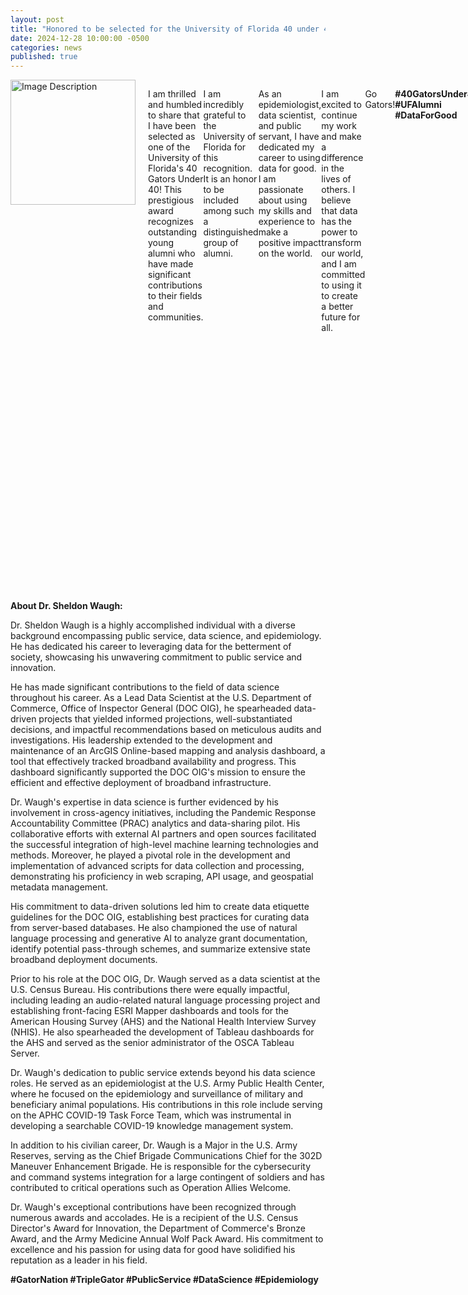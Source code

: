 ```yaml
---
layout: post
title: "Honored to be selected for the University of Florida 40 under 40!"
date: 2024-12-28 10:00:00 -0500
categories: news
published: true 
---
```

<div style="display: flex; align-items: flex-start;">
  <img src="https://waughr.us/images/4040-color-vert-RGB.png" alt="Image Description" style="width: 200px; height: auto; margin-right: 20px; float: left;"> 

  <p>
I am thrilled and humbled to share that I have been selected as one of the University of Florida's 40 Gators Under 40! This prestigious award recognizes outstanding young alumni who have made significant contributions to their fields and communities.

I am incredibly grateful to the University of Florida for this recognition. It is an honor to be included among such a distinguished group of alumni. 

As an epidemiologist, data scientist, and public servant, I have dedicated my career to using data for good. I am passionate about using my skills and experience to make a positive impact on the world.

I am excited to continue my work and make a difference in the lives of others. I believe that data has the power to transform our world, and I am committed to using it to create a better future for all.

Go Gators!

**#40GatorsUnder40 #UFAlumni #DataForGood**
  </p>
</div>

<div id="map" style="height: 400px;"></div>

<script>
  const map = L.map('map'); 

  L.tileLayer('https://{s}.tile.openstreetmap.org/{z}/{x}/{y}.png', {
    attribution: '&copy; <a href="https://www.openstreetmap.org/copyright">OpenStreetMap</a> contributors'
  }).addTo(map);

  fetch('https://www.waughr.us/images/40under40.geojson')
    .then(response => response.json())
    .then(data => {
      // Cluster the markers
      const markers = L.markerClusterGroup(); 
      const geojsonLayer = L.geoJSON(data, {
        onEachFeature: function(feature, layer) {
          if (feature.properties && feature.properties.Name) {
            layer.bindPopup("<b>" + feature.properties.Name + "</b><br>" + feature.properties.Time);
          }

          let zoomedIn = false; 

          layer.on('click', function(e) {
            if (zoomedIn) {
              map.fitBounds(geojsonLayer.getBounds()); 
            } else {
              map.setView(e.latlng, 10); 
            }
            zoomedIn = !zoomedIn; 
          });
        }
      });
      markers.addLayer(geojsonLayer); 
      map.addLayer(markers); 

      map.fitBounds(markers.getBounds()); 

      // Add an image to the top right corner
      L.Control.Watermark = L.Control.extend({
        onAdd: function(map) {
          var img = L.DomUtil.create('img');
          img.src = 'https://waughr.us/images/4040-color-vert-RGB.png'; 
          img.style.width = '50px'; 
          return img;
        },
        onRemove: function(map) {}
      });

      L.control.watermark = function(opts) {
        return new L.Control.Watermark(opts);
      }

      L.control.watermark({ position: 'topright' }).addTo(map);
    })
    .catch(error => {
      console.error('Error fetching data:', error);
    });
</script>


**About Dr. Sheldon Waugh:**

Dr. Sheldon Waugh is a highly accomplished individual with a diverse background encompassing public service, data science, and epidemiology.  He has dedicated his career to leveraging data for the betterment of society, showcasing his unwavering commitment to public service and innovation.    

He has made significant contributions to the field of data science throughout his career. As a Lead Data Scientist at the U.S. Department of Commerce, Office of Inspector General (DOC OIG), he spearheaded data-driven projects that yielded informed projections, well-substantiated decisions, and impactful recommendations based on meticulous audits and investigations.  His leadership extended to the development and maintenance of an ArcGIS Online-based mapping and analysis dashboard, a tool that effectively tracked broadband availability and progress.  This dashboard significantly supported the DOC OIG's mission to ensure the efficient and effective deployment of broadband infrastructure.    

Dr. Waugh's expertise in data science is further evidenced by his involvement in cross-agency initiatives, including the Pandemic Response Accountability Committee (PRAC) analytics and data-sharing pilot.  His collaborative efforts with external AI partners and open sources facilitated the successful integration of high-level machine learning technologies and methods.  Moreover, he played a pivotal role in the development and implementation of advanced scripts for data collection and processing, demonstrating his proficiency in web scraping, API usage, and geospatial metadata management.    

His commitment to data-driven solutions led him to create data etiquette guidelines for the DOC OIG, establishing best practices for curating data from server-based databases.  He also championed the use of natural language processing and generative AI to analyze grant documentation, identify potential pass-through schemes, and summarize extensive state broadband deployment documents.    

Prior to his role at the DOC OIG, Dr. Waugh served as a data scientist at the U.S. Census Bureau.  His contributions there were equally impactful, including leading an audio-related natural language processing project and establishing front-facing ESRI Mapper dashboards and tools for the American Housing Survey (AHS) and the National Health Interview Survey (NHIS).  He also spearheaded the development of Tableau dashboards for the AHS and served as the senior administrator of the OSCA Tableau Server.    

Dr. Waugh's dedication to public service extends beyond his data science roles. He served as an epidemiologist at the U.S. Army Public Health Center, where he focused on the epidemiology and surveillance of military and beneficiary animal populations.  His contributions in this role include serving on the APHC COVID-19 Task Force Team, which was instrumental in developing a searchable COVID-19 knowledge management system.    

In addition to his civilian career, Dr. Waugh is a Major in the U.S. Army Reserves, serving as the Chief Brigade Communications Chief for the 302D Maneuver Enhancement Brigade.  He is responsible for the cybersecurity and command systems integration for a large contingent of soldiers and has contributed to critical operations such as Operation Allies Welcome.    

Dr. Waugh's exceptional contributions have been recognized through numerous awards and accolades. He is a recipient of the U.S. Census Director's Award for Innovation, the Department of Commerce's Bronze Award, and the Army Medicine Annual Wolf Pack Award.  His commitment to excellence and his passion for using data for good have solidified his reputation as a leader in his field.    

**#GatorNation #TripleGator #PublicService #DataScience #Epidemiology**
